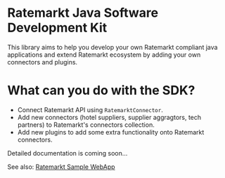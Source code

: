 # Ratemarkt Java Software Development Kit

This library aims to help you develop your own Ratemarkt compliant java applications and extend Ratemarkt ecosystem by adding your own connectors and plugins.

# What can you do with the SDK?

* Connect Ratemarkt API using `RatemarktConnector`.
* Add new connectors (hotel suppliers, supplier aggragtors, tech partners) to Ratemarkt's connectors collection.
* Add new plugins to add some extra functionality onto Ratemarkt connectors.


Detailed documentation is coming soon...

See also: [Ratemarkt Sample WebApp](https://github.com/ratemarkt/ratemarkt-sample-webapp)

